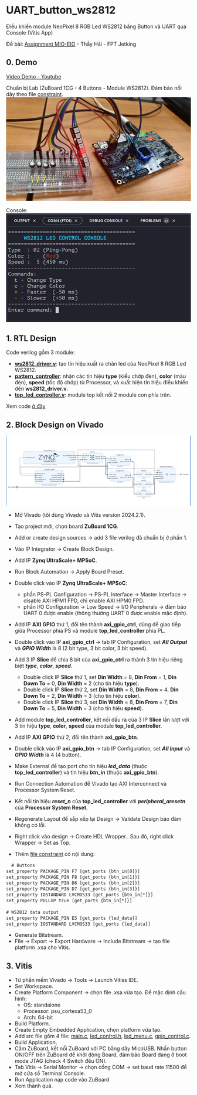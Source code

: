 # UART_button_ws2812

Điều khiển module NeoPixel 8 RGB Led WS2812 bằng Button và UART qua Console (Vitis App)

Đề bài: [Assignment MIO-EIO](Assigment_MIO-EIO.pdf) - Thầy Hải - FPT Jetking

## 0. Demo
 
[Video Demo - Youtube](https://youtu.be/NjMW7L0Sqqs)

Chuẩn bị Lab (ZuBoard 1CG - 4 Buttons - Module WS2812). Đảm bảo nối dây theo file [constraint](pins.xdc).
![Demo](images/lab_2.jpg)

Console:
![Console](images/console.png)

## 1. RTL Design
Code verilog gồm 3 module: 
- [**ws2812_driver.v**](verilog/ws2812_driver.v): tạo tín hiệu xuất ra chân led của NeoPixel 8 RGB Led WS2812.
- [**pattern_controller**](verilog/pattern_controller.v): nhận các tín hiệu **type** (kiểu chớp đèn), **color** (màu đèn), **speed** (tốc độ chớp) từ Processor, và xuất hiện tín hiệu điều khiển đến **ws2812_driver.v**.
- [**top_led_controller.v**](verilog/top_led_controller.v): module top kết nối 2 module con phía trên.

Xem code [ở đây](verilog/)

## 2. Block Design on Vivado

![Block Design](images/diagram.png)

- Mở Vivado (tôi dùng Vivado và Vitis version 2024.2.1).
- Tạo project mới, chọn board **ZuBoard 1CG**.
- Add or create design sources -> add 3 file verilog đã chuẩn bị ở phần 1.
- Vào IP Integrator -> Create Block Design.
  
- Add IP **Zynq UltraScale+ MPSoC**.
- Run Block Automation -> Apply Board Preset.
- Double click vào IP **Zynq UltraScale+ MPSoC**:
  + phần PS-PL Configuration -> PS-PL Interface -> Master Interface -> disable AXI HPM1 FPD, chỉ enable AXI HPM0 FPD.
  + phần I/O Configuration -> Low Speed -> I/O Peripherals -> đảm bảo UART 0 được enable (thông thường UART 0 được enable mặc định).
    
- Add IP **AXI GPIO** thứ 1, đổi tên thành **axi_gpio_ctrl**, dùng để giao tiếp giữa Processor phía PS và module **top_led_controller** phía PL.
- Double click vào IP **axi_gpio_ctrl** -> tab IP Configuration, set ***All Output*** và ***GPIO Width*** là 8 (2 bit type, 3 bit color, 3 bit speed).
  
- Add 3 IP **Slice** để chia 8 bit của **axi_gpio_ctrl** ra thành 3 tín hiệu riêng biệt ***type***, ***color***, ***speed***.
  + Double click IP **Slice** thứ 1, set **Din Width** = 8, **Din From** = 1, **Din Down To** = 0, **Din Width** = 2 (cho tín hiệu **type**).
  + Double click IP **Slice** thứ 2, set **Din Width** = 8, **Din From** = 4, **Din Down To** = 2, **Din Width** = 3 (cho tín hiệu **color**).
  + Double click IP **Slice** thứ 3, set **Din Width** = 8, **Din From** = 7, **Din Down To** = 5, **Din Width** = 3 (cho tín hiệu **speed**).
 
- Add module **top_led_controller**, kết nối đầu ra của 3 IP **Slice** lần lượt với 3 tín hiệu **type**, **color**, **speed** của module **top_led_controller**.

- Add IP **AXI GPIO** thứ 2, đổi tên thành **axi_gpio_btn**.
- Double click vào IP **axi_gpio_btn** -> tab IP Configuration, set ***All Input*** và ***GPIO Width*** là 4 (4 button).

- Make External để tạo port cho tín hiệu ***led_data*** (thuộc **top_led_controller**) và tín hiệu ***btn_in*** (thuộc **axi_gpio_btn**).

- Run Connection Automation để Vivado tạo AXI Interconnect và Processor System Reset.
- Kết nối tín hiệu ***reset_n*** của **top_led_controller** với ***peripheral_aresetn*** của **Processor System Reset**.
- Regenerate Layout để sắp xếp lại Design -> Validate Design bảo đảm không có lỗi.
- Right click vào design -> Create HDL Wrapper.. Sau đó, right click Wrapper -> Set as Top.
- Thêm [file constraint](pins.xdc) có nội dung:
  
```
  # Buttons
set_property PACKAGE_PIN F7 [get_ports {btn_in[0]}]
set_property PACKAGE_PIN F8 [get_ports {btn_in[1]}]
set_property PACKAGE_PIN D6 [get_ports {btn_in[2]}]
set_property PACKAGE_PIN D7 [get_ports {btn_in[3]}]
set_property IOSTANDARD LVCMOS33 [get_ports {btn_in[*]}]
set_property PULLUP true [get_ports {btn_in[*]}]

# WS2812 data output
set_property PACKAGE_PIN E5 [get_ports {led_data}]
set_property IOSTANDARD LVCMOS33 [get_ports {led_data}]
```

- Generate Bitstream.
- File -> Export -> Export Hardware -> Include Bitstream -> tạo file platform .xsa cho Vitis.

## 3. Vitis
- Từ phần mềm Vivado -> Tools -> Launch Vitiss IDE.
- Set Workspace.
- Create Platform Component -> chọn file .xsa vừa tạo. Để mặc định cấu hình:
  + OS: standalone
  + Processor: psu_cortexa53_0
  + Arch: 64-bit
- Build Platform.
- Create Empty Embedded Application, chọn platform vừa tạo.
- Add src file gồm 4 file: [main.c](vitis_app/main.c), [led_control.h](vitis_app/led_control.h), [led_menu.c](vitis_app/led_menu.c), [gpio_control.c](vitis_app/gpio_control.c).
- Build Application.
- Cắm ZuBoard, kết nối ZuBoard với PC bằng dây MicoUSB. Nhấn button ON/OFF trên ZuBoard để khởi động Board, đảm bảo Board đang ở boot mode JTAG (check 4 Switch đều ON).
- Tab Vitis -> Serial Monitor -> chọn cổng COM -> set baud rate 11500 để mở cửa sổ Terminal Console.
- Run Application nạp code vào ZuBoard
- Xem thành quả.
